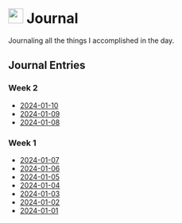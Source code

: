 <h1><img src="https://emojis.slackmojis.com/emojis/images/1648075155/56583/journal.gif?1648075155" width="30"/> Journal </h1>

<p>Journaling all the things I accomplished in the day.</p>

<h2>Journal Entries</h2>
<h3>Week 2</h3>
<ul>
    <li><a href="2024/01-January/Week 2/2024-01-10.md">2024-01-10</a></li>
    <li><a href="2024/01-January/Week 2/2024-01-09.md">2024-01-09</a></li>
    <li><a href="2024/01-January/Week 2/2024-01-08.md">2024-01-08</a></li>
</ul>
<h3>Week 1</h3>
<ul>
    <li><a href="2024/01-January/Week 1/2024-01-07.md">2024-01-07</a></li>
    <li><a href="2024/01-January/Week 1/2024-01-06.md">2024-01-06</a></li>
    <li><a href="2024/01-January/Week 1/2024-01-05.md">2024-01-05</a></li>
    <li><a href="2024/01-January/Week 1/2024-01-04.md">2024-01-04</a></li>
    <li><a href="2024/01-January/Week 1/2024-01-03.md">2024-01-03</a></li>
    <li><a href="2024/01-January/Week 1/2024-01-02.md">2024-01-02</a></li>
    <li><a href="2024/01-January/Week 1/2024-01-01.md">2024-01-01</a></li>
</ul>
